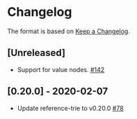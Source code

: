 # Changelog

The format is based on [Keep a Changelog].

[Keep a Changelog]: http://keepachangelog.com/en/1.0.0/

## [Unreleased]
- Support for value nodes. [#142](https://github.com/paritytech/trie/pull/142)

## [0.20.0] - 2020-02-07
- Update reference-trie to v0.20.0 [#78](https://github.com/paritytech/trie/pull/78)
